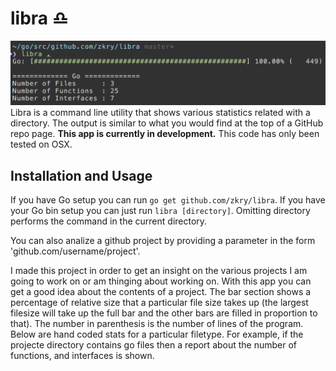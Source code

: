 # libra ♎️
![A sample example of the program](docs/media/example.png?raw=true "An example of the program running")
Libra is a command line utility that shows various statistics related with a directory. The output is similar to what you would find at the top of a GitHub repo page. **This app is currently in development.** This code has only been tested on OSX.

## Installation and Usage
If you have Go setup you can run  `go get github.com/zkry/libra`. If you have your Go bin setup you can just run  `libra [directory]`. Omitting directory performs the command in the current directory.

You can also analize a github project by providing a parameter in the form 'github.com/username/project'. 

I made this project in order to get an insight on the various projects I am going to work on or am thinging about working on. With this app you can get a good idea about the contents of a project. The bar section shows a percentage of relative size that a particular file size takes up (the largest filesize will take up the full bar and the other bars are filled in proportion to that). The number in parenthesis is the number of lines of the program. Below are hand coded stats for a particular filetype. For example, if the projecte directory contains go files then a report about the number of functions, and interfaces is shown.
